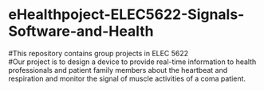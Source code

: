 # eHealthpoject-ELEC5622-Signals-Software-and-Health
#This repository contains group projects in ELEC 5622<br>
#Our project is to design a device to provide real-time information to health professionals and patient family members about the heartbeat and respiration and monitor the signal of muscle activities of a coma patient.<br>
